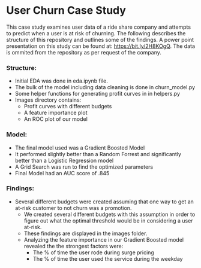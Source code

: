 # User Churn Case Study

This case study examines user data of a ride share company and attempts to predict when a user is at risk of churning. The following describes the structure of this repository and outlines some of the findings. A power point presentation on this study can be found at: https://bit.ly/2H8KOgQ. The data is ommited from the repository as per request of the company.

### Structure:

- Initial EDA was done in eda.ipynb file.
- The bulk of the model including data cleaning is done in churn_model.py
- Some helper functions for generating profit curves in in helpers.py
- Images directory contains:
    - Profit curves with different budgets
    - A feature importance plot
    - An ROC plot of our model

### Model:

- The final model used was a Gradient Boosted Model
- It performed slightly better than a Random Forrest and significantly better than a Logistic Regression model
- A Grid Search was run to find the optimized parameters
- Final Model had an AUC score of .845

### Findings:

- Several different budgets were created assuming that one way to get an at-risk customer to not churn was a promotion. 
    - We created several different budgets with this assumption in order to figure out what the optimal threshold would be in considering a user at-risk.
    - These findings are displayed in the images folder.
    - Analyzing the feature importance in our Gradient Boosted model revealed the the strongest factors were:
        - The % of time the user rode during surge pricing
        - The % of time the user used the service during the weekday
